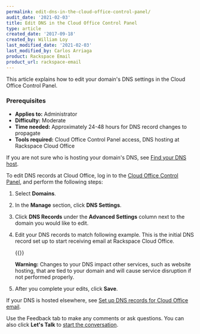 ```yaml
---
permalink: edit-dns-in-the-cloud-office-control-panel/
audit_date: '2021-02-03'
title: Edit DNS in the Cloud Office Control Panel
type: article
created_date: '2017-09-18'
created_by: William Loy
last_modified_date: '2021-02-03'
last_modified_by: Carlos Arriaga
product: Rackspace Email
product_url: rackspace-email    
---
```


This article explains how to edit your domain's DNS settings in the Cloud Office Control Panel.

### Prerequisites

- **Applies to:** Administrator
- **Difficulty:** Moderate
- **Time needed:** Approximately 24-48 hours for DNS record changes to propagate
- **Tools required:**  Cloud Office Control Panel access, DNS hosting at Rackspace Cloud Office

If you are not sure who is hosting your domain's DNS, see [Find your DNS host](/support/how-to/find-dns-host).

To edit DNS records at Cloud Office, log in to the [Cloud Office Control Panel](https://cp.rackspace.com), and perform the following steps:

1.  Select **Domains**.

2.  In the **Manage** section, click **DNS Settings**.

3. Click **DNS Records** under the **Advanced Settings** column next to the domain you would like to edit.

4. Edit your DNS records to match following example. This is the initial DNS record set up to start receiving email at Rackspace Cloud Office.

    {{<image src="rackspace_dns_setup.png" alt="" title="">}}

    **Warning:** Changes to your DNS impact other services, such as website hosting, that are tied to your domain and will cause service disruption if not performed properly.

5. After you complete your edits, click **Save**.

If your DNS is hosted elsewhere, see [Set up DNS records for Cloud Office email](/support/how-to/set-up-dns-records-for-cloud-office-email).

Use the Feedback tab to make any comments or ask questions. You can also click
**Let's Talk** to [start the conversation](https://www.rackspace.com/). 

